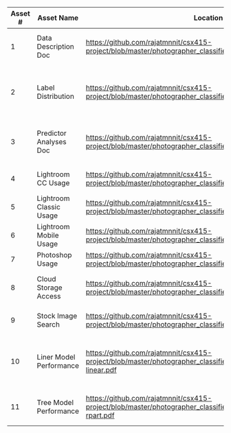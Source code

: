 Asset # | Asset Name | Location | Description
--- | --- | --- | ---
1 | Data Description Doc | https://github.com/rajatmnnit/csx415-project/blob/master/photographer_classifier/reports/data_description.pdf | Description of the data used for this project 
2 | Label Distribution   | https://github.com/rajatmnnit/csx415-project/blob/master/photographer_classifier/graphs/label_distribution.pdf | Bar Chart showing the distribution of class labels in input data 
3 | Predictor Analyses Doc | https://github.com/rajatmnnit/csx415-project/blob/master/photographer_classifier/reports/predictor_analyses.pdf | Document containing scatter plots of various Predictors
4 | Lightroom CC Usage | https://github.com/rajatmnnit/csx415-project/blob/master/photographer_classifier/graphs/lr_cc.pdf | Lr CC Usage - Scatter Plot
5 | Lightroom Classic Usage | https://github.com/rajatmnnit/csx415-project/blob/master/photographer_classifier/graphs/lr_cl.pdf | Lr Classic Usage - Scatter Plot
6 | Lightroom Mobile Usage | https://github.com/rajatmnnit/csx415-project/blob/master/photographer_classifier/graphs/lr_mo.pdf | Lr Mobile Usage - Scatter Plot
7 | Photoshop Usage | https://github.com/rajatmnnit/csx415-project/blob/master/photographer_classifier/graphs/ps.pdf | Ps Usage - Scatter Plot
8 | Cloud Storage Access | https://github.com/rajatmnnit/csx415-project/blob/master/photographer_classifier/graphs/strg.pdf | Cloud Storage Access - Scatter Plot
9 | Stock Image Search | https://github.com/rajatmnnit/csx415-project/blob/master/photographer_classifier/graphs/stk.pdf | Stock Image Search - Scatter Plot
10 | Liner Model Performance | https://github.com/rajatmnnit/csx415-project/blob/master/photographer_classifier/reports/model-performance-linear.pdf | Model Performance Document - Logistic Regression Model
11 | Tree Model Performance | https://github.com/rajatmnnit/csx415-project/blob/master/photographer_classifier/reports/model-performance-rpart.pdf | Model Performance Document - Tree Model

